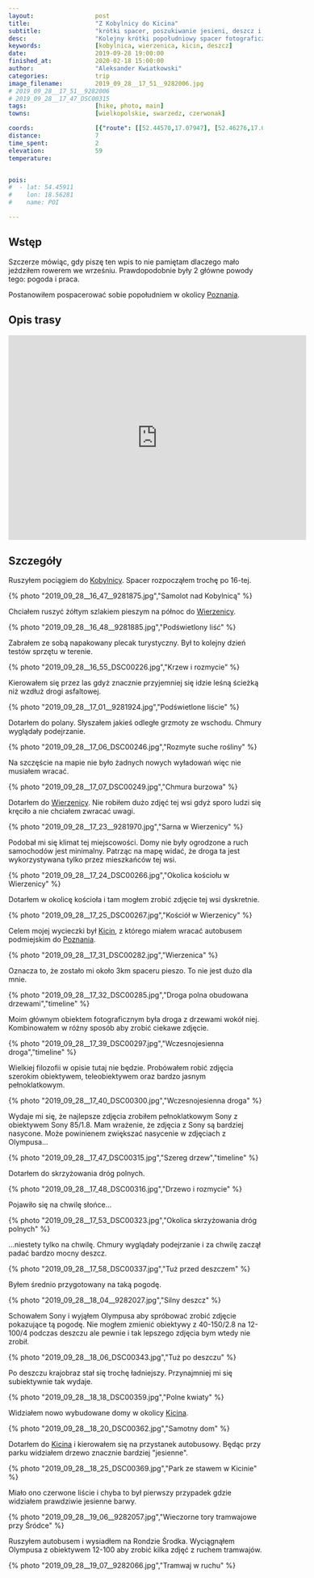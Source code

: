 ```yaml
---
layout:                 post
title:                  "Z Kobylnicy do Kicina"
subtitle:               "krótki spacer, poszukiwanie jesieni, deszcz i drzewa wzdłuż drogi"
desc:                   "Kolejny krótki popołudniowy spacer fotograficzny. Tym razem szukałem jesieni i znalazłem ciekawe drogi gruntowe na jazdę rowerem."
keywords:               [kobylnica, wierzenica, kicin, deszcz]
date:                   2019-09-28 19:00:00
finished_at:            2020-02-18 15:00:00
author:                 "Aleksander Kwiatkowski"
categories:             trip
image_filename:         2019_09_28__17_51__9282006.jpg
# 2019_09_28__17_51__9282006
# 2019_09_28__17_47_DSC00315
tags:                   [hike, photo, main]
towns:                  [wielkopolskie, swarzedz, czerwonak]

coords:                 [{"route": [[52.44570,17.07947], [52.46276,17.06883], [52.46453,17.01965]], "type": "hike"}]
distance:               7
time_spent:             2
elevation:              59
temperature:            


pois:
#  - lat: 54.45911
#    lon: 18.56281
#    name: POI

---
```


[wiki-poznan]: https://pl.wikipedia.org/wiki/Pozna%C5%84
[wiki-kobylnica]: https://pl.wikipedia.org/wiki/Kobylnica_(wojew%C3%B3dztwo_wielkopolskie)
[wiki-wierzenica]: https://pl.wikipedia.org/wiki/Wierzenica
[wiki-kicin]: https://pl.wikipedia.org/wiki/Kicin_(wojew%C3%B3dztwo_wielkopolskie)

## Wstęp

Szczerze mówiąc, gdy piszę ten wpis to nie pamiętam dlaczego mało jeździłem
rowerem we wrześniu.
Prawdopodobnie były 2 główne powody tego: pogoda i praca.

Postanowiłem pospacerować sobie popołudniem w okolicy [Poznania][wiki-poznan].

## Opis trasy

<iframe height='405' width='590' frameborder='0' allowtransparency='true' scrolling='no' src='https://www.strava.com/activities/2748977539/embed/cc6990eb7252ef68c930a43a4dd63fe726c5bbd1'></iframe>

## Szczegóły

Ruszyłem pociągiem do [Kobylnicy][wiki-kobylnica]. Spacer rozpocząłem trochę
po 16-tej.

{% photo "2019_09_28__16_47__9281875.jpg","Samolot nad Kobylnicą" %}

Chciałem ruszyć żółtym szlakiem pieszym na północ do [Wierzenicy][wiki-wierzenica].

{% photo "2019_09_28__16_48__9281885.jpg","Podświetlony liść" %}

Zabrałem ze sobą napakowany plecak turystyczny. Był to kolejny dzień testów
sprzętu w terenie.

{% photo "2019_09_28__16_55_DSC00226.jpg","Krzew i rozmycie" %}

Kierowałem się przez las gdyż znacznie przyjemniej się idzie leśną ścieżką niż
wzdłuż drogi asfaltowej.

{% photo "2019_09_28__17_01__9281924.jpg","Podświetlone liście" %}

Dotarłem do polany. Słyszałem jakieś odległe grzmoty ze wschodu. Chmury
wyglądały podejrzanie.

{% photo "2019_09_28__17_06_DSC00246.jpg","Rozmyte suche rośliny" %}

Na szczęście na mapie nie było żadnych nowych wyładowań więc nie musiałem
wracać.

{% photo "2019_09_28__17_07_DSC00249.jpg","Chmura burzowa" %}

Dotarłem do [Wierzenicy][wiki-wierzenica]. Nie robiłem dużo zdjęć tej wsi gdyż
sporo ludzi się kręciło a nie chciałem zwracać uwagi.

{% photo "2019_09_28__17_23__9281970.jpg","Sarna w Wierzenicy" %}

Podobał mi się klimat tej miejscowości. Domy nie były ogrodzone a ruch samochodów jest
minimalny. Patrząc na mapę widać, że droga ta jest wykorzystywana tylko przez
mieszkańców tej wsi.

{% photo "2019_09_28__17_24_DSC00266.jpg","Okolica kościołu w Wierzenicy" %}

Dotarłem w okolicę kościoła i tam mogłem zrobić zdjęcie tej wsi dyskretnie.

{% photo "2019_09_28__17_25_DSC00267.jpg","Kościół w Wierzenicy" %}

Celem mojej wycieczki był [Kicin][wiki-kicin], z którego miałem wracać
autobusem podmiejskim do [Poznania][wiki-poznan].

{% photo "2019_09_28__17_31_DSC00282.jpg","Wierzenica" %}

Oznacza to, że zostało mi około 3km spaceru pieszo. To nie jest dużo dla mnie.

{% photo "2019_09_28__17_32_DSC00285.jpg","Droga polna obudowana drzewami","timeline" %}

Moim głównym obiektem fotograficznym była droga z drzewami wokół niej.
Kombinowałem w różny sposób aby zrobić ciekawe zdjęcie.

{% photo "2019_09_28__17_39_DSC00297.jpg","Wczesnojesienna droga","timeline" %}

Wielkiej filozofii w opisie tutaj nie będzie. Probówałem robić zdjęcia
szerokim obiektywem, teleobiektywem oraz bardzo jasnym pełnoklatkowym.

{% photo "2019_09_28__17_40_DSC00300.jpg","Wczesnojesienna droga" %}

Wydaje mi się, że najlepsze zdjęcia zrobiłem pełnoklatkowym Sony z obiektywem
Sony 85/1.8. Mam wrażenie, że zdjęcia z Sony są bardziej nasycone.
Może powinienem zwiększać nasycenie w zdjęciach z Olympusa...

{% photo "2019_09_28__17_47_DSC00315.jpg","Szereg drzew","timeline" %}

Dotarłem do skrzyżowania dróg polnych.

{% photo "2019_09_28__17_48_DSC00316.jpg","Drzewo i rozmycie" %}

Pojawiło się na chwilę słońce...

{% photo "2019_09_28__17_53_DSC00323.jpg","Okolica skrzyżowania dróg polnych" %}

...niestety tylko na chwilę. Chmury wyglądały podejrzanie i za chwilę
zaczął padać bardzo mocny deszcz.

{% photo "2019_09_28__17_58_DSC00337.jpg","Tuż przed deszczem" %}

Byłem średnio przygotowany na taką pogodę.

{% photo "2019_09_28__18_04__9282027.jpg","Silny deszcz" %}

Schowałem Sony i wyjąłem Olympusa aby spróbować zrobić zdjęcie pokazujące
tą pogodę. Nie mogłem zmienić obiektywy z 40-150/2.8 na 12-100/4 podczas
deszczu ale pewnie i tak lepszego zdjęcia bym wtedy nie zrobił.

{% photo "2019_09_28__18_06_DSC00343.jpg","Tuż po deszczu" %}

Po deszczu krajobraz stał się trochę ładniejszy. Przynajmniej mi się
subiektywnie tak wydaje.

{% photo "2019_09_28__18_18_DSC00359.jpg","Polne kwiaty" %}

Widziałem nowo wybudowane domy w okolicy [Kicina][wiki-kicin].

{% photo "2019_09_28__18_20_DSC00362.jpg","Samotny dom" %}

Dotarłem do [Kicina][wiki-kicin] i kierowałem się na przystanek autobusowy.
Będąc przy parku widziałem drzewo znacznie bardziej "jesienne".

{% photo "2019_09_28__18_25_DSC00369.jpg","Park ze stawem w Kicinie" %}

Miało ono czerwone liście i chyba to był pierwszy przypadek gdzie
widziałem prawdziwie jesienne barwy.

{% photo "2019_09_28__19_06__9282057.jpg","Wieczorne tory tramwajowe przy Śródce" %}

Ruszyłem autobusem i wysiadłem na Rondzie Środka. Wyciągnąłem Olympusa
z obiektywem 12-100 aby zrobić kilka zdjęć z ruchem tramwajów.

{% photo "2019_09_28__19_07__9282066.jpg","Tramwaj w ruchu" %}
